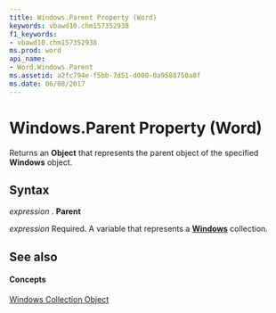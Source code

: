 ```yaml
---
title: Windows.Parent Property (Word)
keywords: vbawd10.chm157352938
f1_keywords:
- vbawd10.chm157352938
ms.prod: word
api_name:
- Word.Windows.Parent
ms.assetid: a2fc794e-f5bb-7d51-d000-0a9588750a8f
ms.date: 06/08/2017
---
```



# Windows.Parent Property (Word)

Returns an  **Object** that represents the parent object of the specified **Windows** object.


## Syntax

 _expression_ . **Parent**

 _expression_ Required. A variable that represents a **[Windows](Word.windows.md)** collection.


## See also


#### Concepts


[Windows Collection Object](Word.windows.md)

